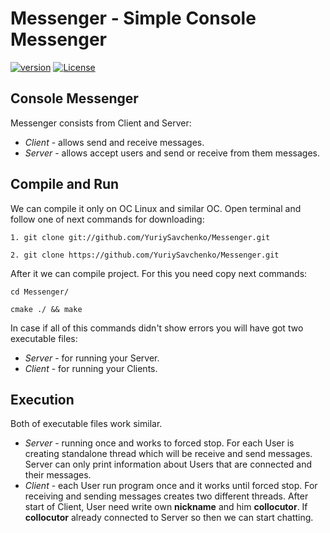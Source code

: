 # Messenger - Simple Console Messenger

[![version](https://img.shields.io/badge/Version-1.0-brightgreen.svg)](https://github.com/YuriySavchenko/Messenger/releases)
[![License](https://img.shields.io/badge/License-Apache%202.0-blue.svg)](https://opensource.org/licenses/Apache-2.0)

## Console Messenger

Messenger consists from Client and Server:
  * _Client_ - allows send and receive messages.
  * _Server_ - allows accept users and send or receive from them messages.
  
## Compile and Run

We can compile it only on OC Linux and similar OC.
Open terminal and follow one of next commands for downloading:

    1. git clone git://github.com/YuriySavchenko/Messenger.git

    2. git clone https://github.com/YuriySavchenko/Messenger.git
  
After it we can compile project. For this you need copy next commands:

    cd Messenger/
  
    cmake ./ && make
  
In case if all of this commands didn't show errors you will have got two executable files:
  * _Server_ - for running your Server.
  * _Client_ - for running your Clients.
  
## Execution

Both of executable files work similar.
  * _Server_ - running once and works to forced stop. For each User is creating standalone thread which will be receive and send
messages. Server can only print information about Users that are connected and their messages.
  * _Client_ - each User run program once and it works until forced stop. For receiving and sending messages creates two different threads. After start of Client, User need write own __nickname__ and him __collocutor__. If __collocutor__ already connected to Server so then we can start chatting.
